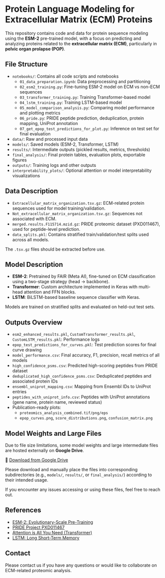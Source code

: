 # Protein Language Modeling for Extracellular Matrix (ECM) Proteins

This repository contains code and data for protein sequence modeling using the **ESM-2** pre-trained model, with a focus on predicting and analyzing proteins related to the **extracellular matrix (ECM)**, particularly in **pelvic organ prolapse (POP)**.

## File Structure

- `notebooks/`: Contains all code scripts and notebooks
  - `01_data_preparation.ipynb`: Data preprocessing and partitioning
  - `02_esm2_training.py`: Fine-tuning ESM-2 model on ECM vs non-ECM sequences
  - `03_transformer_training.py`: Training Transformer-based model
  - `04_lstm_training.py`: Training LSTM-based model
  - `05_model_comparison_analysis.py`: Comparing model performance and plotting metrics
  - `06_pride.py`: PRIDE peptide prediction, deduplication, protein mapping, UniProt annotation
  - `07_get_epop_test_predictions_for_plot.py`: Inference on test set for final evaluation
- `data/`: Raw and processed input data
- `models/`: Saved models (ESM-2, Transformer, LSTM)
- `results/`: Intermediate outputs (pickled results, metrics, thresholds)
- `final_analysis/`: Final protein tables, evaluation plots, exportable figures
- `outputs/`: Training logs and other outputs
- `interpretability_plots/`: Optional attention or model interpretability visualizations

## Data Description

- `Extracellular_matrix_organization.tsv.gz`: ECM-related protein sequences used for model training/validation.
- `Not_extracellular_matrix_organization.tsv.gz`: Sequences not associated with ECM.
- `merged.results.F115714.mzid.gz`: PRIDE proteomic dataset (PXD011467), used for peptide-level prediction.
- `data_splits.pkl`: Contains stratified train/validation/test splits used across all models.

The `.tsv.gz` files should be extracted before use.

## Model Description

- **ESM-2**: Pretrained by FAIR (Meta AI), fine-tuned on ECM classification using a two-stage strategy (head → backbone).
- **Transformer**: Custom architecture implemented in Keras with multi-head attention and FFN blocks.
- **LSTM**: BiLSTM-based baseline sequence classifier with Keras.

Models are trained on stratified splits and evaluated on held-out test sets.

## Outputs Overview

- `esm2_enhanced_results.pkl`, `CustomTransformer_results.pkl`, `CustomLSTM_results.pkl`: Performance logs
- `epop_test_predictions_for_curves.pkl`: Test prediction scores for final curve drawing
- `model_performance.csv`: Final accuracy, F1, precision, recall metrics of all models
- `high_confidence_psms.csv`: Predicted high-scoring peptides from PRIDE dataset
- `deduplicated_high_confidence_psms.csv`: Deduplicated peptides and associated protein IDs
- `ensembl_uniprot_mapping.csv`: Mapping from Ensembl IDs to UniProt entries
- `peptides_with_uniprot_info.csv`: Peptides with UniProt annotations (gene name, protein name, reviewed status)
- Publication-ready plots:
  - `proteomics_analysis_combined.tif/png/eps`
  - `epop_curves.png`, `score_distributions.png`, `confusion_matrix.png`

##  Model Weights and Large Files

Due to file size limitations, some model weights and large intermediate files are hosted externally on **Google Drive**.

🔗 [Download from Google Drive](https://drive.google.com/drive/folders/18fi0rHCvyMTttGk6HTbPORsY1qaOTw5I?usp=drive_link)


Please download and manually place the files into corresponding subdirectories (e.g., `models/`, `results/`, or `final_analysis/`) according to their intended usage.

If you encounter any issues accessing or using these files, feel free to reach out.

##  References

- [ESM-2: Evolutionary-Scale Pre-Training](https://www.biorxiv.org/content/10.1101/2022.07.20.500902v2)
- [PRIDE Project PXD011467](https://www.ebi.ac.uk/pride/archive/projects/PXD011467)
- [Attention is All You Need (Transformer)](https://arxiv.org/abs/1706.03762)
- [LSTM: Long Short-Term Memory](https://www.bioinf.jku.at/publications/older/2604.pdf)

## Contact

Please contact us if you have any questions or would like to collaborate on ECM-related proteomic analysis.